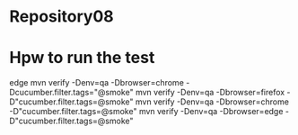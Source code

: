 # Repository08


# Hpw to run the test
edge
mvn verify -Denv=qa -Dbrowser=chrome -Dcucumber.filter.tags="@smoke"
mvn verify -Denv=qa -Dbrowser=firefox -D"cucumber.filter.tags=@smoke"
mvn verify -Denv=qa -Dbrowser=chrome -D"cucumber.filter.tags=@smoke"
mvn verify -Denv=qa -Dbrowser=edge -D"cucumber.filter.tags=@smoke"